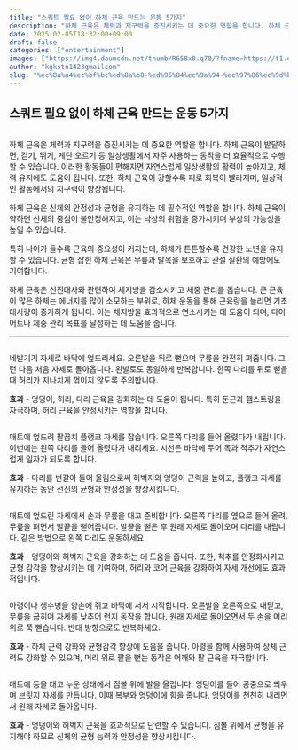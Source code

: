 ```yaml
---
title: "스쿼트 필요 없이 하체 근육 만드는 운동 5가지"
description: "하체 근육은 체력과 지구력을 증진시키는 데 중요한 역할을 합니다. 하체 근육이 발달하면, 걷기, 뛰기, 계단 오르기 등 일상생활에서 자주 사용하는 동작을 더 효율적으로 수행할 수 있습니다. 이러한 활동들이 편해지면 자연스럽게 일상생활의 활력이 높아지고, 체력 유지에도 "
date: 2025-02-05T18:32:00+09:00
draft: false
categories: ["entertainment"]
images: ["https://img4.daumcdn.net/thumb/R658x0.q70/?fname=https://t1.daumcdn.net/news/202501/03/tenbody/20250103073005766binv.jpg", "https://t1.daumcdn.net/news/202501/03/tenbody/20250103073006132hcqo.gif", "https://t1.daumcdn.net/news/202501/03/tenbody/20250103073006793syai.gif", "https://t1.daumcdn.net/news/202501/03/tenbody/20250103073007428bihm.gif", "https://t1.daumcdn.net/news/202501/03/tenbody/20250103073009308iupe.gif"]
author: "kgkstn1423gmailcom"
slug: "%ec%8a%a4%ec%bf%bc%ed%8a%b8-%ed%95%84%ec%9a%94-%ec%97%86%ec%9d%b4-%ed%95%98%ec%b2%b4-%ea%b7%bc%ec%9c%a1-%eb%a7%8c%eb%93%9c%eb%8a%94-%ec%9a%b4%eb%8f%99-5%ea%b0%80%ec%a7%80"
---
```


<h2 >스쿼트 필요 없이 하체 근육 만드는 운동 5가지</h2> <figure ><img src="https://img4.daumcdn.net/thumb/R658x0.q70/?fname=https://t1.daumcdn.net/news/202501/03/tenbody/20250103073005766binv.jpg" alt=""/></figure> <p>하체 근육은 체력과 지구력을 증진시키는 데 중요한 역할을 합니다. 하체 근육이 발달하면, 걷기, 뛰기, 계단 오르기 등 일상생활에서 자주 사용하는 동작을 더 효율적으로 수행할 수 있습니다. 이러한 활동들이 편해지면 자연스럽게 일상생활의 활력이 높아지고, 체력 유지에도 도움이 됩니다. 또한, 하체 근육이 강할수록 피로 회복이 빨라지며, 일상적인 활동에서의 지구력이 향상됩니다.</p> <p>하체 근육은 신체의 안정성과 균형을 유지하는 데 필수적인 역할을 합니다. 하체 근육이 약하면 신체의 중심이 불안정해지고, 이는 낙상의 위험을 증가시키며 부상의 가능성을 높일 수 있습니다.</p> <p>특히 나이가 들수록 근육의 중요성이 커지는데, 하체가 튼튼할수록 건강한 노년을 유지할 수 있습니다. 균형 잡힌 하체 근육은 무릎과 발목을 보호하고 관절 질환의 예방에도 기여합니다.</p> <p>하체 근육은 신진대사와 관련하여 체지방을 감소시키고 체중 관리를 돕습니다. 큰 근육이 많은 하체는 에너지를 많이 소모하는 부위로, 하체 운동을 통해 근육량을 늘리면 기초 대사량이 증가하게 됩니다. 이는 체지방을 효과적으로 연소시키는 데 도움이 되며, 다이어트나 체중 관리 목표를 달성하는 데 도움을 줍니다.</p> <hr /> <figure ><img src="https://t1.daumcdn.net/news/202501/03/tenbody/20250103073006132hcqo.gif" alt=""/></figure> <p>네발기기 자세로 바닥에 엎드리세요. 오른발을 뒤로 뻗으며 무릎을 완전히 펴줍니다. 그런 다음 처음 자세로 돌아옵니다. 왼발로도 동일하게 반복합니다. 한쪽 다리를 뒤로 뻗을 때 허리가 지나치게 꺾이지 않도록 주의합니다.</p> <p><strong>효과</strong> - 엉덩이, 허리, 다리 근육을 강화하는 데 도움이 됩니다. 특히 둔근과 햄스트링을 자극하며, 허리 근육을 안정시키는 역할을 합니다.</p> <figure ><img src="https://t1.daumcdn.net/news/202501/03/tenbody/20250103073006793syai.gif" alt=""/></figure> <p>매트에 엎드려 팔꿈치 플랭크 자세를 잡습니다. 오른쪽 다리를 들어 올렸다가 내립니다. 이번에는 왼쪽 다리를 들어 올렸다가 내리세요. 시선은 바닥에 두어 목과 척추가 자연스럽게 일자가 되도록 합니다.</p> <p><strong>효과</strong> - 다리를 번갈아 들어 올림으로써 허벅지와 엉덩이 근력을 높이고, 플랭크 자세를 유지하는 동안 전신의 균형과 안정성을 향상시킵니다.</p> <figure ><img src="https://t1.daumcdn.net/news/202501/03/tenbody/20250103073007428bihm.gif" alt=""/></figure> <p>매트에 엎드린 자세에서 손과 무릎을 대고 준비합니다. 오른쪽 다리를 옆으로 들어 올려, 무릎을 펴면서 발끝을 뻗어줍니다. 발끝을 뻗은 후 원래 자세로 돌아오며 다리를 내립니다. 같은 방법으로 왼쪽 다리도 운동하세요.</p> <p><strong>효과</strong> - 엉덩이와 허벅지 근육을 강화하는 데 도움을 줍니다. 또한, 척추를 안정화시키고 균형 감각을 향상시키는 데 기여하며, 허리와 코어 근육을 강화하여 자세 개선에도 효과적입니다.</p> <figure ><img src="https://t1.daumcdn.net/news/202501/03/tenbody/20250103073009308iupe.gif" alt=""/></figure> <p>아령이나 생수병을 양손에 쥐고 바닥에 서서 시작합니다. 오른발을 오른쪽으로 내딛고, 무릎을 굽히며 자세를 낮추어 런지 동작을 합니다. 원래 자세로 돌아오면서 두 손을 머리 위로 쭉 뻗습니다. 반대 방향으로도 반복하세요.</p> <p><strong>효과</strong> - 하체 근력 강화와 균형감각 향상에 도움을 줍니다. 아령을 함께 사용하여 상체 근력도 강화할 수 있으며, 머리 위로 팔을 뻗는 동작은 어깨와 팔 근육을 자극합니다.</p> <figure ><img src="https://t1.daumcdn.net/news/202501/03/tenbody/20250103073009670jvcf.gif" alt=""/></figure> <p>매트에 등을 대고 누운 상태에서 짐볼 위에 발을 올립니다. 엉덩이를 들어 공중으로 띄우며 브릿지 자세를 만듭니다. 이때 복부와 엉덩이에 힘을 줍니다. 엉덩이를 천천히 내리면서 원래 자세로 돌아옵니다.</p> <p><strong>효과</strong> - 엉덩이와 허벅지 근육을 효과적으로 단련할 수 있습니다. 짐볼 위에서 균형을 유지해야 하므로 신체의 균형 능력과 안정성을 향상시킵니다.</p>